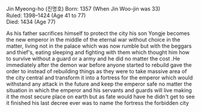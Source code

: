 Jin Myeong-ho (진명호)
Born: 1357 (When Jin Woo-jin was 33)  
Ruled: 1398–1424 (Age 41 to 77)  
Died: 1434 (Age 77)

As his father sacrifices himself to protect the city his son Yongje becomes the new emperor in the middle of the eternal war without choice in the matter, living not in the palace which was now rumble but with the beggars and thief's, eating sleeping and fighting with them which thought him  how to survive without a guard or a army and he did no matter the cost .He immediately after the demon war before anyone started to rebuild gave the order to instead of rebuilding things as they were to take massive area of the city central and transform it into a fortress for the emperor which would withstand any attack in the future and keep the emperor safe no matter the situation in which the emperor and his servants and guards will live making it the most secure place on earth but as fate would have he didn't get to see it finished his last decree ever was to name the fortress the forbidden city